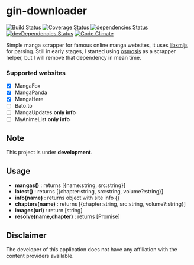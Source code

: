 # gin-downloader

[![Build Status](https://travis-ci.org/pikax/gin-downloader.svg?branch=master)](https://travis-ci.org/pikax/gin-downloader)
[![Coverage Status](https://coveralls.io/repos/github/pikax/gin-downloader/badge.svg?branch=master)](https://coveralls.io/github/pikax/gin-downloader?branch=master)
[![dependencies Status](https://david-dm.org/pikax/gin-downloader/status.svg)](https://david-dm.org/pikax/gin-downloader)
[![devDependencies Status](https://david-dm.org/pikax/gin-downloader/dev-status.svg)](https://david-dm.org/pikax/gin-downloader?type=dev)
[![Code Climate](https://lima.codeclimate.com/github/pikax/gin-downloader/badges/gpa.svg)](https://lima.codeclimate.com/github/pikax/gin-downloader)



Simple manga scrapper for famous online manga websites, it uses [libxmljs](https://github.com/libxmljs/libxmljs) for parsing.
Still in early stages, I started using [osmosis](https://github.com/rchipka/node-osmosis) as a scrapper helper, but I will remove that dependency in mean time.


### Supported websites
- [x] MangaFox
- [x] MangaPanda
- [x] MangaHere
- [ ] Bato.to
- [ ] MangaUpdates **only info**
- [ ] MyAnimeList **only info**

## Note
This project is under **development**.

## Usage
- **mangas()** : returns [{name:string, src:string}]
- **latest()** : returns [{chapter:string, src:string, volume?:string}]
- **info(name)** : returns object with site info {}
- **chapters(name)** : returns [{chapter:string, src:string, volume?:string}]
- **images(url)** : return [string]
- **resolve(name,chapter)** : returns [Promise<string>]

## Disclaimer

The developer of this application does not have any affiliation with the content providers available.
